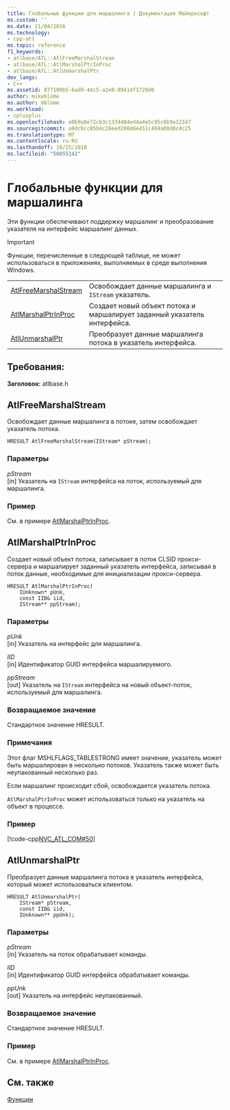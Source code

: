 ```yaml
---
title: Глобальные функции для маршалинга | Документация Майкрософт
ms.custom: ''
ms.date: 11/04/2016
ms.technology:
- cpp-atl
ms.topic: reference
f1_keywords:
- atlbase/ATL::AtlFreeMarshalStream
- atlbase/ATL::AtlMarshalPtrInProc
- atlbase/ATL::AtlUnmarshalPtr
dev_langs:
- C++
ms.assetid: 877100b5-6ad9-44c5-a2e0-09414f1720d0
author: mikeblome
ms.author: mblome
ms.workload:
- cplusplus
ms.openlocfilehash: e0b9a8e72cb3c1334484ed4a4e5c85c8b9a12347
ms.sourcegitcommit: a9dcbcc85b4c28eed280d8e451c494a00d8c4c25
ms.translationtype: MT
ms.contentlocale: ru-RU
ms.lasthandoff: 10/25/2018
ms.locfileid: "50055142"
---
```

# <a name="marshaling-global-functions"></a>Глобальные функции для маршалинга

Эти функции обеспечивают поддержку маршалинг и преобразование указателя на интерфейс маршалинг данных.

> [!IMPORTANT]
>  Функции, перечисленные в следующей таблице, не может использоваться в приложениях, выполняемых в среде выполнения Windows.

|||
|-|-|
|[AtlFreeMarshalStream](#atlfreemarshalstream)|Освобождает данные маршалинга и `IStream` указатель.|
|[AtlMarshalPtrInProc](#atlmarshalptrinproc)|Создает новый объект потока и маршалирует заданный указатель интерфейса.|
|[AtlUnmarshalPtr](#atlunmarshalptr)|Преобразует данные маршалинга потока в указатель интерфейса.|

## <a name="requirements"></a>Требования:

**Заголовок:** atlbase.h

##  <a name="atlfreemarshalstream"></a>  AtlFreeMarshalStream

Освобождает данные маршалинга в потоке, затем освобождает указатель потока.

```
HRESULT AtlFreeMarshalStream(IStream* pStream);
```

### <a name="parameters"></a>Параметры

*pStream*<br/>
[in] Указатель на `IStream` интерфейса на поток, используемый для маршалинга.

### <a name="example"></a>Пример

См. в примере [AtlMarshalPtrInProc](#atlmarshalptrinproc).

##  <a name="atlmarshalptrinproc"></a>  AtlMarshalPtrInProc

Создает новый объект потока, записывает в поток CLSID прокси-сервера и маршалирует заданный указатель интерфейса, записывая в поток данные, необходимые для инициализации прокси-сервера.

```
HRESULT AtlMarshalPtrInProc(
    IUnknown* pUnk,
    const IID& iid,
    IStream** ppStream);
```

### <a name="parameters"></a>Параметры

*pUnk*<br/>
[in] Указатель на интерфейс для маршалинга.

*IID*<br/>
[in] Идентификатор GUID интерфейса маршалируемого.

*ppStream*<br/>
[out] Указатель на `IStream` интерфейса на новый объект-поток, используемый для маршалинга.

### <a name="return-value"></a>Возвращаемое значение

Стандартное значение HRESULT.

### <a name="remarks"></a>Примечания

Этот флаг MSHLFLAGS_TABLESTRONG имеет значение, указатель может быть маршалирован в несколько потоков. Указатель также может быть неупакованный несколько раз.

Если маршалинг происходит сбой, освобождается указатель потока.

`AtlMarshalPtrInProc` может использоваться только на указатель на объект в процессе.

### <a name="example"></a>Пример

[!code-cpp[NVC_ATL_COM#50](../../atl/codesnippet/cpp/marshaling-global-functions_1.cpp)]

##  <a name="atlunmarshalptr"></a>  AtlUnmarshalPtr

Преобразует данные маршалинга потока в указатель интерфейса, который может использоваться клиентом.

```
HRESULT AtlUnmarshalPtr(
    IStream* pStream,
    const IID& iid,
    IUnknown** ppUnk);
```

### <a name="parameters"></a>Параметры

*pStream*<br/>
[in] Указатель на поток обрабатывает команды.

*IID*<br/>
[in] Идентификатор GUID интерфейса обрабатывает команды.

*ppUnk*<br/>
[out] Указатель на интерфейс неупакованный.

### <a name="return-value"></a>Возвращаемое значение

Стандартное значение HRESULT.

### <a name="example"></a>Пример

См. в примере [AtlMarshalPtrInProc](#atlmarshalptrinproc).

## <a name="see-also"></a>См. также

[Функции](../../atl/reference/atl-functions.md)
